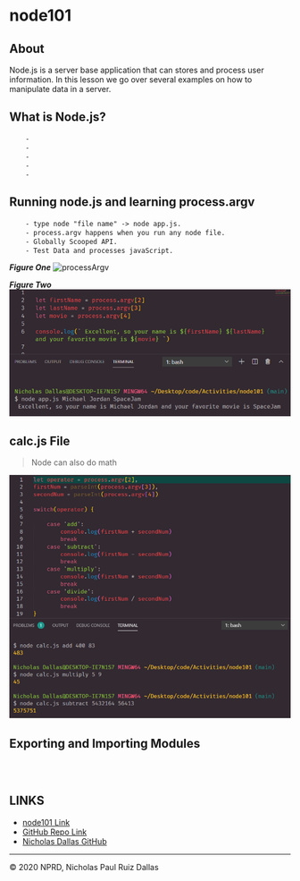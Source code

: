 # node101

## About
Node.js is a server base application that can stores and process user information. In this lesson we go over several examples on how to manipulate data in a server.

## What is Node.js?

```
    -
    -
    -
    -
    -

```

## Running node.js and learning process.argv 

```
    - type node "file name" -> node app.js.
    - process.argv happens when you run any node file. 
    - Globally Scooped API. 
    - Test Data and processes javaScript. 

```

***Figure One***
![processArgv](./media/processArgv.gif)

***Figure Two***
![consoleLogTerm](./media/consoleLogTerm.PNG)

## calc.js File

> Node can also do math 

![calc](./media/calc.js.PNG)

## Exporting and Importing Modules

```

```

![]()

## LINKS

- [node101 Link]()
- [GitHub Repo Link](https://github.com/nicholasd-uci/node101)
- [Nicholas Dallas GitHub](https://github.com/nicholasd-uci)

- - -
© 2020 NPRD, Nicholas Paul Ruiz Dallas